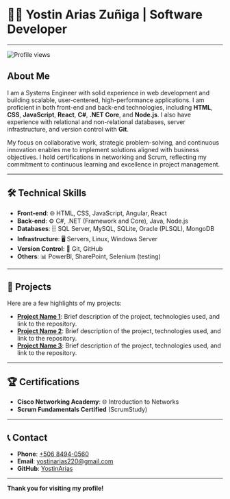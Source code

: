 # 👨‍💻 Yostin Arias Zuñiga | Software Developer

---

![Profile views](https://komarev.com/ghpvc/?username=YostinArias&color=brightgreen)

## About Me
I am a Systems Engineer with solid experience in web development and building scalable, user-centered, high-performance applications. I am proficient in both front-end and back-end technologies, including **HTML**, **CSS**, **JavaScript**, **React**, **C#**, **.NET Core**, and **Node.js**. I also have experience with relational and non-relational databases, server infrastructure, and version control with **Git**.

My focus on collaborative work, strategic problem-solving, and continuous innovation enables me to implement solutions aligned with business objectives. I hold certifications in networking and Scrum, reflecting my commitment to continuous learning and excellence in project management.

---

## 🛠️ Technical Skills
- **Front-end**: 🌐 HTML, CSS, JavaScript, Angular, React
- **Back-end**: ⚙️ C#, .NET (Framework and Core), Java, Node.js
- **Databases**: 🗄️ SQL Server, MySQL, SQLite, Oracle (PLSQL), MongoDB
- **Infrastructure**: 🖥️ Servers, Linux, Windows Server
- **Version Control**: 🔧 Git, GitHub
- **Others**: 📊 PowerBI, SharePoint, Selenium (testing)

---

## 💼 Projects
Here are a few highlights of my projects:
- **[Project Name 1](#)**: Brief description of the project, technologies used, and link to the repository.
- **[Project Name 2](#)**: Brief description of the project, technologies used, and link to the repository.
- **[Project Name 3](#)**: Brief description of the project, technologies used, and link to the repository.

---

## 🏆 Certifications
- **Cisco Networking Academy**: 🌐 Introduction to Networks
- **Scrum Fundamentals Certified** (ScrumStudy)

---

## 📞 Contact
- **Phone**: [+506 8494-0560](tel:+50684940560)
- **Email**: [yostinarias220@gmail.com](mailto:yostinarias220@gmail.com)
- **GitHub**: [YostinArias](https://github.com/YostinArias)

---

**Thank you for visiting my profile!** 
